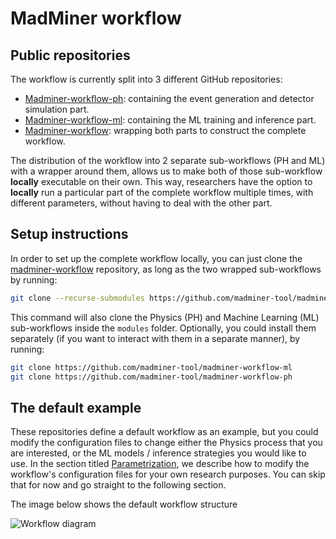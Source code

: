 # MadMiner workflow

## Public repositories
The workflow is currently split into 3 different GitHub repositories:

- [Madminer-workflow-ph][madminer-workflow-repo-ph]: containing the event generation and detector simulation part.
- [Madminer-workflow-ml][madminer-workflow-repo-ml]: containing the ML training and inference part.
- [Madminer-workflow][madminer-workflow-repo]: wrapping both parts to construct the complete workflow.

The distribution of the workflow into 2 separate sub-workflows (PH and ML) with a wrapper around them, allows us to make
both of those sub-workflow **locally** executable on their own. This way, researchers have the option to **locally** run
a particular part of the complete workflow multiple times, with different parameters, without having to deal with the other part.


## Setup instructions
In order to set up the complete workflow locally, you can just clone the [madminer-workflow][madminer-workflow-repo]
repository, as long as the two wrapped sub-workflows by running:

```bash
git clone --recurse-submodules https://github.com/madminer-tool/madminer-workflow
```

This command will also clone the Physics (PH) and Machine Learning (ML) sub-workflows inside the `modules` folder.
Optionally, you could install them separately (if you want to interact with them in a separate manner), by running:

```bash
git clone https://github.com/madminer-tool/madminer-workflow-ml
git clone https://github.com/madminer-tool/madminer-workflow-ph
```


## The default example
These repositories define a default workflow as an example, but you could modify the configuration files to change
either the Physics process that you are interested, or the ML models / inference strategies you would like to use.
In the section titled [Parametrization][reana-guide-param], we describe how to modify the workflow's configuration
files for your own research purposes. You can skip that for now and go straight to the following section.

The image below shows the default workflow structure

![Workflow diagram](images/workflow-diagram.png)


[madminer-workflow-repo]: https://github.com/madminer-tool/madminer-workflow
[madminer-workflow-repo-ml]: https://github.com/madminer-tool/madminer-workflow-ml
[madminer-workflow-repo-ph]: https://github.com/madminer-tool/madminer-workflow-ph
[reana-guide-param]: 3_parametrization.md
